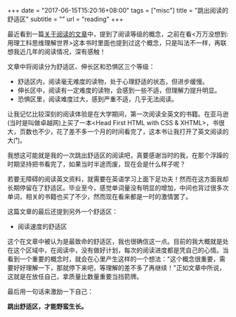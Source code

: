 +++
date = "2017-06-15T15:20:16+08:00"
tags = ["misc"]
title = "跳出阅读的舒适区"
subtitle = ""
url = "reading"
+++

最近看到一篇[关于阅读的文章](http://mp.weixin.qq.com/s/jrsjdA-G48PkZ4FETIVMBA)中，提到了阅读等级的概念，之前在看\<万万没想到:用理工科思维理解世界\>这本书时里面也提到过这个概念，只是叫法不一样，再联想我近几年的阅读情况，深有感触！

文章中将阅读分为舒适区、伸长区和恐惧区三个等级：

* 舒适区内，阅读毫无难度的读物，处于心理舒适的状态，但进步缓慢。
* 伸长区中，阅读有一定难度的读物，会感到一些不适，但理解力提升明显。
* 恐惧区里，阅读难度过大，感到严重不适，几乎无法阅读。

让我记忆比较深刻的阅读体验是在大学期间，第一次阅读全英文的书籍。在亚马逊(当时是叫做卓越网)上买了一本\<Head First HTML with CSS & XHTML\>，书很大，页数也不少，花了差不多一个月的时间看完了，这本书让我打开了英文阅读的大门。

我想这可能就是我的一次跳出舒适区的阅读吧，真要感谢当时的我，在那个浮躁的时期坚持把书看完了，如果当时半途而废，现在会是什么样子呢？

若要无障碍的阅读英文资料，就需要在英语学习上面下足功夫！然而在这方面我却长期停留在了舒适区。毕业至今，感觉单词量没有明显的增加，中间也背过很多次单词，相关的书籍也买了不少，然而现在看来都是一时的激情罢了。

这篇文章的最后还提到另外一个舒适区：

* 阅读速度的舒适区

这个在文章中被认为是最致命的舒适区，我也很确信这一点。目前的我大概就是处在这个区域中，在阅读中，没有做好计划，每次的阅读进度都是凭自己的心情。当看到一个重要的概念时，就会在心里产生这样的一个想法："这个概念很重要，需要好好理解一下，那就停下来吧，等理解的差不多了再继续！"正如文章中所说，这就是在放任自己，拿质量比数量重要当挡箭牌。

最后用一句话来激励一下自己：

**跳出舒适区，才能野蛮生长。**

